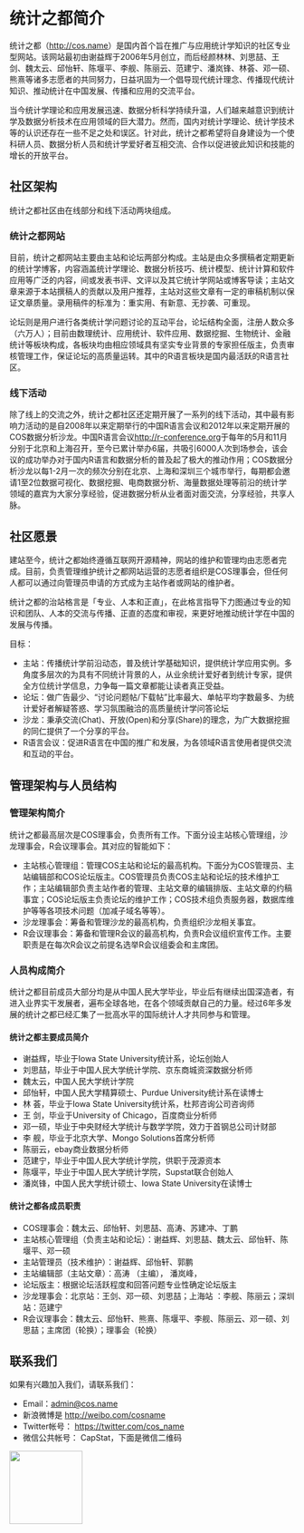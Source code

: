 # 统计之都简介

<!-- 邱怡轩初稿，谢益辉一次修订，林荟、邓一硕二次修订 -->

统计之都（<http://cos.name>）是国内首个旨在推广与应用统计学知识的社区专业型网站。该网站最初由谢益辉于2006年5月创立，而后经颜林林、刘思喆、王剑、魏太云、邱怡轩、陈堰平、李舰、陈丽云、范建宁、潘岚锋、林荟、邓一硕、熊熹等诸多志愿者的共同努力，日益巩固为一个倡导现代统计理念、传播现代统计知识、推动统计在中国发展、传播和应用的交流平台。

当今统计学理论和应用发展迅速、数据分析科学持续升温，人们越来越意识到统计学及数据分析技术在应用领域的巨大潜力。然而，国内对统计学理论、统计学技术等的认识还存在一些不足之处和误区。针对此，统计之都希望将自身建设为一个使科研人员、数据分析人员和统计学爱好者互相交流、合作以促进彼此知识和技能的增长的开放平台。

## 社区架构

统计之都社区由在线部分和线下活动两块组成。

### 统计之都网站

目前，统计之都网站主要由主站和论坛两部分构成。主站是由众多撰稿者定期更新的统计学博客，内容涵盖统计学理论、数据分析技巧、统计模型、统计计算和软件应用等广泛的内容，间或发表书评、文评以及其它统计学网站或博客导读；主站文章来源于本站撰稿人的贡献以及用户推荐，主站对这些文章有一定的审稿机制以保证文章质量。录用稿件的标准为：重实用、有新意、无抄袭、可重现。

论坛则是用户进行各类统计学问题讨论的互动平台，论坛结构全面，注册人数众多（六万人）；目前由数理统计、应用统计、软件应用、数据挖掘、生物统计、金融统计等板块构成，各板块均由相应领域具有坚实专业背景的专家担任版主，负责审核管理工作，保证论坛的高质量运转。其中的R语言板块是国内最活跃的R语言社区。

### 线下活动

除了线上的交流之外，统计之都社区还定期开展了一系列的线下活动，其中最有影响力活动的是自2008年以来定期举行的中国R语言会议和2012年以来定期开展的COS数据分析沙龙。中国R语言会议<http://r-conference.org>于每年的5月和11月分别于北京和上海召开，至今已累计举办6届，共吸引6000人次到场参会，该会议的成功举办对于国内R语言和数据分析的普及起了极大的推动作用；COS数据分析沙龙以每1-2月一次的频次分别在北京、上海和深圳三个城市举行，每期都会邀请1至2位数据可视化、数据挖掘、电商数据分析、海量数据处理等前沿的统计学领域的嘉宾为大家分享经验，促进数据分析从业者面对面交流，分享经验，共享人脉。

## 社区愿景

建站至今，统计之都始终遵循互联网开源精神，网站的维护和管理均由志愿者完成。目前，负责管理维护统计之都网站运营的志愿者组织是COS理事会，但任何人都可以通过向管理员申请的方式成为主站作者或网站的维护者。

统计之都的治站格言是「专业、人本和正直」，在此格言指导下力图通过专业的知识和团队、人本的交流与传播、正直的态度和审视，来更好地推动统计学在中国的发展与传播。

目标：
* 主站：传播统计学前沿动态，普及统计学基础知识，提供统计学应用实例。多角度多层次的为具有不同统计背景的人，从业余统计爱好者到统计专家，提供全方位统计学信息，力争每一篇文章都能让读者真正受益。
* 论坛：做广告最少、“讨论问题帖/下载帖”比率最大、单帖平均字数最多、为统计爱好者解疑答惑、学习氛围融洽的高质量统计学问答论坛
* 沙龙：秉承交流(Chat)、开放(Open)和分享(Share)的理念，为广大数据挖掘的同仁提供了一个分享的平台。
* R语言会议：促进R语言在中国的推广和发展，为各领域R语言使用者提供交流和互动的平台。

## 管理架构与人员结构

### 管理架构简介

统计之都最高层次是COS理事会，负责所有工作。下面分设主站核心管理组，沙龙理事会，R会议理事会。其对应的智能如下：

* 主站核心管理组：管理COS主站和论坛的最高机构。下面分为COS管理员、主站编辑部和COS论坛版主。COS管理员负责COS主站和论坛的技术维护工作；主站编辑部负责主站作者的管理、主站文章的编辑排版、主站文章的约稿事宜；COS论坛版主负责论坛的维护工作；COS技术组负责服务器，数据库维护等等各项技术问题（加减子域名等等）。
* 沙龙理事会：筹备和管理沙龙的最高机构，负责组织沙龙相关事宜。
* R会议理事会：筹备和管理R会议的最高机构，负责R会议组织宣传工作。主要职责是在每次R会议之前提名选举R会议组委会和主席团。

### 人员构成简介

统计之都目前成员大部分均是从中国人民大学毕业，毕业后有继续出国深造者，有进入业界实干发展者，遍布全球各地，在各个领域贡献自己的力量。经过6年多发展的统计之都已经汇集了一批高水平的国际统计人才共同参与和管理。 

#### 统计之都主要成员简介

* 谢益辉，毕业于Iowa State University统计系，论坛创始人
* 刘思喆，毕业于中国人民大学统计学院、京东商城资深数据分析师
* 魏太云，中国人民大学统计学院
* 邱怡轩，中国人民大学精算硕士、Purdue University统计系在读博士
* 林  荟，毕业于Iowa State University统计系，杜邦咨询公司咨询师
* 王  剑，毕业于University of Chicago，百度商业分析师
* 邓一硕，毕业于中央财经大学统计与数学学院，效力于首钢总公司计财部
* 李  舰，毕业于北京大学、Mongo Solutions首席分析师
* 陈丽云，ebay商业数据分析师
* 范建宁，毕业于中国人民大学统计学院，供职于茂源资本
* 陈堰平，毕业于中国人民大学统计学院，Supstat联合创始人
* 潘岚锋，中国人民大学统计硕士、Iowa State University在读博士

#### 统计之都各成员职责

-	COS理事会：魏太云、邱怡轩、刘思喆、高涛、苏建冲、丁鹏
-	主站核心管理组（负责主站和论坛）：谢益辉、刘思喆、魏太云、邱怡轩、陈堰平、邓一硕
-	主站管理员（技术维护）：谢益辉、邱怡轩、郭鹏
-	主站编辑部（主站文章）：高涛 （主编）， 潘岚峰，
-	论坛版主：根据论坛活跃程度和回答问题专业性确定论坛版主
-	沙龙理事会：北京站：王剑、邓一硕、刘思喆；上海站 ：李舰、陈丽云；深圳站：范建宁
-	R会议理事会：魏太云、邱怡轩、熊熹、陈堰平、李舰、陈丽云、邓一硕、刘思喆；主席团（轮换）；理事会（轮换）

## 联系我们

如果有兴趣加入我们，请联系我们：

- Email：admin@cos.name 
- 新浪微博是 <http://weibo.com/cosname> 
- Twitter帐号： <https://twitter.com/cos_name>
- 微信公共帐号： CapStat，下面是微信二维码

<img src="http://cos.name/wp-content/uploads/2013/04/qrcode-8cm.jpg" alt="" border="0" height="129" width="129">

